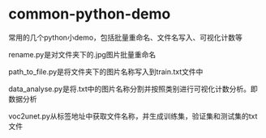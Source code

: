 # common-python-demo
常用的几个python小demo，包括批量重命名、文件名写入、可视化计数等

rename.py是对文件夹下的.jpg图片批量重命名

path_to_file.py是将文件夹下的图片名称写入到train.txt文件中

data_analyse.py是将.txt中的图片名称分割并按照类别进行可视化计数分析。即数据分析

voc2unet.py从标签地址中获取文件名称，并生成训练集，验证集和测试集的txt文件
